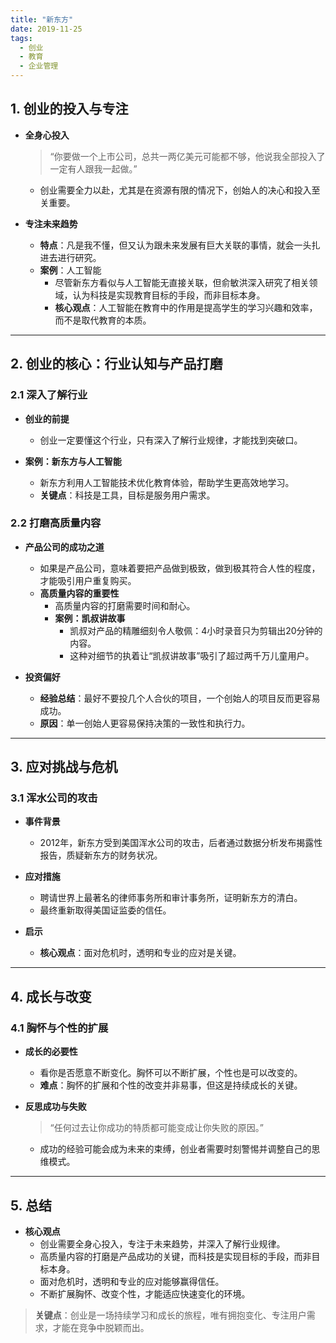 ```yaml
---
title: "新东方"
date: 2019-11-25
tags: 
  - 创业
  - 教育
  - 企业管理
---
```


## **1. 创业的投入与专注**

- **全身心投入**  
  > “你要做一个上市公司，总共一两亿美元可能都不够，他说我全部投入了一定有人跟我一起做。”  
  - 创业需要全力以赴，尤其是在资源有限的情况下，创始人的决心和投入至关重要。  

- **专注未来趋势**  
  - **特点**：凡是我不懂，但又认为跟未来发展有巨大关联的事情，就会一头扎进去进行研究。  
  - **案例**：人工智能  
    - 尽管新东方看似与人工智能无直接关联，但俞敏洪深入研究了相关领域，认为科技是实现教育目标的手段，而非目标本身。  
    - **核心观点**：人工智能在教育中的作用是提高学生的学习兴趣和效率，而不是取代教育的本质。

---

## **2. 创业的核心：行业认知与产品打磨**

### **2.1 深入了解行业**

- **创业的前提**  
  - 创业一定要懂这个行业，只有深入了解行业规律，才能找到突破口。  

- **案例：新东方与人工智能**  
  - 新东方利用人工智能技术优化教育体验，帮助学生更高效地学习。  
  - **关键点**：科技是工具，目标是服务用户需求。

### **2.2 打磨高质量内容**

- **产品公司的成功之道**  
  - 如果是产品公司，意味着要把产品做到极致，做到极其符合人性的程度，才能吸引用户重复购买。  
  - **高质量内容的重要性**  
    - 高质量内容的打磨需要时间和耐心。  
    - **案例：凯叔讲故事**  
      - 凯叔对产品的精雕细刻令人敬佩：4小时录音只为剪辑出20分钟的内容。  
      - 这种对细节的执着让“凯叔讲故事”吸引了超过两千万儿童用户。  

- **投资偏好**  
  - **经验总结**：最好不要投几个人合伙的项目，一个创始人的项目反而更容易成功。  
  - **原因**：单一创始人更容易保持决策的一致性和执行力。

---

## **3. 应对挑战与危机**

### **3.1 浑水公司的攻击**

- **事件背景**  
  - 2012年，新东方受到美国浑水公司的攻击，后者通过数据分析发布揭露性报告，质疑新东方的财务状况。  

- **应对措施**  
  - 聘请世界上最著名的律师事务所和审计事务所，证明新东方的清白。  
  - 最终重新取得美国证监委的信任。  

- **启示**  
  - **核心观点**：面对危机时，透明和专业的应对是关键。

---

## **4. 成长与改变**

### **4.1 胸怀与个性的扩展**

- **成长的必要性**  
  - 看你是否愿意不断变化。胸怀可以不断扩展，个性也是可以改变的。  
  - **难点**：胸怀的扩展和个性的改变并非易事，但这是持续成长的关键。  

- **反思成功与失败**  
  > “任何过去让你成功的特质都可能变成让你失败的原因。”  
  - 成功的经验可能会成为未来的束缚，创业者需要时刻警惕并调整自己的思维模式。

---

## **5. 总结**

- **核心观点**  
  - 创业需要全身心投入，专注于未来趋势，并深入了解行业规律。  
  - 高质量内容的打磨是产品成功的关键，而科技是实现目标的手段，而非目标本身。  
  - 面对危机时，透明和专业的应对能够赢得信任。  
  - 不断扩展胸怀、改变个性，才能适应快速变化的环境。  

> **关键点**：创业是一场持续学习和成长的旅程，唯有拥抱变化、专注用户需求，才能在竞争中脱颖而出。
